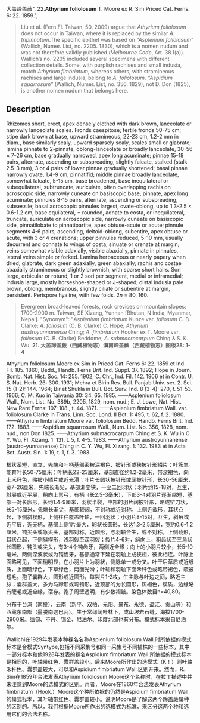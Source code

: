 大盖蹄盖蕨",
22.**Athyrium foliolosum** T. Moore ex R. Sim Priced Cat. Ferns. 6: 22. 1859.",

> Liu et al. (Fern Fl. Taiwan, 50. 2009) argue that *Athyrium foliolosum* does not occur in Taiwan, where it is replaced by the similar *A. tripinnatum*.The specific epithet was based on *“Asplenium foliolosum”* (Wallich, Numer. List, no. 2205. 1830), which is a nomen nudum and was not therefore validly published (*Melbourne Code*, Art. 38.1(a)). Wallich’s no. 2205 included several specimens with different collection details. Some, with purplish rachises and small indusia, match *Athyrium fimbriatum*, whereas others, with stramineous rachises and large indusia, belong to *A. foliolosum*. *“Aspidium squarrosum”* (Wallich, Numer. List, no. 356. 1829), not D. Don (1825), is another nomen nudum that belongs here.

## Description
Rhizomes short, erect, apex densely clothed with dark brown, lanceolate or narrowly lanceolate scales. Fronds caespitose; fertile fronds 50-75 cm; stipe dark brown at base, upward stramineous, 22-23 cm, 1.2-2 mm in diam., base similarly scaly, upward sparsely scaly, scales small or glabrate; lamina pinnate to 2-pinnate, oblong-lanceolate or broadly lanceolate, 30-56 × 7-26 cm, base gradually narrowed, apex long acuminate; pinnae 15-18 pairs, alternate, ascending or subspreading, slightly falcate, stalked (stalk 2.5-3 mm), 3 or 4 pairs of lower pinnae gradually shortened; basal pinnae narrowly ovate, 1.4-9 cm, pinnatifid; middle pinnae broadly lanceolate, somewhat falcate, 5-15 cm, base broadened, base inequilateral or subequilateral, subtruncate, auriculate, often overlapping rachis on acroscopic side, narrowly cuneate on basiscopic base, pinnate, apex long acuminate; pinnules 8-15 pairs, alternate, ascending or subspreading, subsessile; basal acroscopic pinnules largest, ovate-oblong, up to 1.3-2.5 × 0.6-1.2 cm, base equilateral, ± rounded, adnate to costa, or inequilateral, truncate, auriculate on acroscopic side, narrowly cuneate on basiscopic side, pinnatilobate to pinnatipartite, apex obtuse-acute or acute; pinnule segments 4-6 pairs, ascending, deltoid-oblong, subentire, apex obtuse or acute, with 3 or 4 crenations; upper pinnules reduced, 5-10 mm, usually decurrent and connate to wings of costa, sinuate or crenate at margin; veins somewhat visible adaxially, visible abaxially, pinnate in pinnules, lateral veins simple or forked. Lamina herbaceous or nearly papery when dried, glabrate, dark green adaxially, green abaxially; rachis and costae abaxially stramineous or slightly brownish, with sparse short hairs. Sori large, orbicular or rotund, 1 or 2 sori per segment, medial or inframedial; indusia large, mostly horseshoe-shaped or J-shaped, distal indusia pale brown, oblong, membranous, slightly ciliate or subentire at margin, persistent. Perispore hyaline, with few folds. 2*n* = 80, 160.

> Evergreen broad-leaved forests, rock crevices on mountain slopes; 1700-2900 m. Taiwan, SE Xizang, Yunnan [Bhutan, N India, Myanmar, Nepal].
  "Synonym": "*Asplenium fimbriatum* Kunze var. *foliosum* C. B. Clarke; *A. foliosum* (C. B. Clarke) C. Hope; *Athyrium austroyunnanense* Ching; *A. fimbriatum* Hooker ex T. Moore var. *foliosum* (C. B. Clarke) Beddome; *A. submacrocarpum* Ching &amp; S. K. Wu.
**21. 大盖蹄盖蕨（西藏植物志）滇南蹄盖蕨（西藏植物志）图版28: 1-4**

Athyrium foliolosum Moore ex Sim in Priced Cat. Ferns 6: 22. 1859 et Ind. Fil. 185. 1860; Bedd., Handb. Ferns Brit. Ind. Suppl. 37. 1892; Hope in Journ. Bomb. Nat. Hist. Soc. 14: 255. 1902; C. Chr., Ind. Fil. 142. 1906 et in Contr. U. S. Nat. Herb. 26: 300. 1931; Mehra et Birin Res. Bull. Panjab Univ. ser. 2. Sci. 15 (1-2): 144. 1964; Bir et Shukla in Bull. Bot. Surv. Ind. 8 (3-4): 270, f. 51-53. 1966; C. M. Kuo in Taiwania 30: 34, 65. 1985. ——Asplenium foliolosum Wall., Num. List. No. 389b, 2205, 1829, nom. nud.; E. J. Lowe, Nat. Hist. New Rare Ferns: 107-108., t. 44. 1871. ——Asplenium fimbriatum Wall. var. foliolosum Clarke in Trans. Linn. Soc. Lond. II Bot. 1: 495, t. 62, f. 2. 1880. ——Athyrium fimbriatum Moore var. foliolosum Bedd. Handb. Ferns Brit. Ind. 172. 1883. ——Aspidium squarrosum Wall., Num. List. No. 356, 1828, nom. nud., non Don 1825. ——Athyrium submacrocarpum Ching et S. K. Wu in C. Y. Wu, Fl. Xizang. 1: 131, t. 5, f. 4-5. 1983. ——Athyrium austroyunnanense (austro-yunnanense) Ching in C. Y. Wu, Fl. Xizang. 1: 132. 1983 et in Acta Bot. Austr. Sin. 1: 19, t. 1, f. 3. 1983.

根状茎短，直立，先端和叶柄基部密被深褐色、披针形或狭披针形鳞片；叶簇生。能育叶长50-75厘米；叶柄长22-23厘米，基部直径约1.2-2毫米，带深褐色，向上禾秆色，略被小鳞片或近光滑；叶片长圆状披针形或阔披针形，长30-56厘米，宽7-26厘米，先端长渐尖，基部渐变狭，一至二回羽状；羽片约15-18对，互生，斜展或近平展，稍向上弯弓，有柄（长2.5-3毫米），下部3-4对羽片逐渐缩短，基部一对长卵形，长约1.4-9厘米，羽状半裂，中部的羽片阔披针形，略成铲刀状，长5-15厘米，先端长渐尖，基部较阔，不对称或近对称，上侧近截形，耳状凸起，下侧斜楔形，上侧往往覆盖叶轴，一回羽状；小羽片8-15对，互生，斜展或近平展，近无柄，基部上侧1片最大，卵状长圆形，长达1.3-2.5厘米，宽约0.6-1.2厘米，钝尖头或急尖头，基部对称，近圆形，与羽轴合生，或不对称，上侧截形，耳状凸起，下侧斜楔形，浅羽裂至深羽裂；裂片4-6对，斜向上，粗齿状至三角状长圆形，钝头或尖头，有3-4个钝齿牙，两侧近全缘；向上的小羽片较小，长5-10毫米，两侧深波状或为钝齿牙，基部通常下延在羽轴上成狭翅，彼此相连。叶脉上面略可见，下面稍明显，在小羽片上为羽状，侧脉单一或分叉。叶干后草质或近纸质，上面暗绿色，下草绿色，两面光滑；叶轴和羽轴下面禾秆色或略带褐色，疏被短毛。孢子囊群大，圆形或近圆形，每裂片1-2枚，生主脉与叶边之间，略近主脉；囊群盖大，多为马蹄形或弯钩形，近顶部的为长圆形，灰褐色，膜质，边缘略有睫毛或近全缘，宿存。孢子周壁透明，有少数褶皱。染色体数目n=40,80。

分布于台湾（南投）、云南（新平、双柏、元阳、景东、永德、盈江、贡山等）和西藏东南部（墨脱南迦巴瓦）。生于常绿阔叶林下，或山坡岩石缝，海拔1700-2900米。缅甸、不丹、锡金、尼泊尔、印度北部也有分布。模式标本采自尼泊尔。

Wallichi在1929年发表本种裸名名称Asplenium foliolosum Wall.时所依据的模式标本是合模式Syntype,包括不同采集号和同一采集号不同植株的一些标本，其中一部分标本和他1928年发表的裸名Aspidium fimbriatum Wall.所依据的模式标本是相同的，叶轴带红色、囊群盖较小。后来Moore所作出的选模式（K！）则叶轴禾秆色、囊群盖较大，可以和Aspidium fimbriatum Wall.区别开来。然而，R. Sim在1859年合法发表Athyrium foliolosum Moore这个名称时，在拉丁描述中并未注意到Moore的选模式的区别。再者，Moore在1860年合法发表Athyrium fimbriatum（Hook.）Moore这个种所依据的仍然是Aspidium fimbriatum Wall.的模式标本，其叶轴带红色、囊群盖较小。说明Moore是了解这两个蹄盖蕨属种的区别的。所以，我们根据Moore所作出的选模式为标准，来区分这两个种和选用它们的合法名称。

